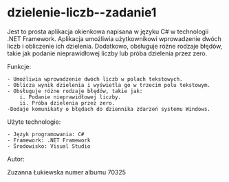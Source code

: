 ﻿# dzielenie-liczb--zadanie1

Jest to prosta aplikacja okienkowa napisana w języku C# w technologii .NET Framework. Aplikacja umożliwia użytkownikowi wprowadzenie dwóch liczb i obliczenie ich dzielenia. Dodatkowo, obsługuje różne rodzaje błędów, takie jak podanie nieprawidłowej liczby lub próba dzielenia przez zero.

Funkcje:

    - Umożliwia wprowadzenie dwóch liczb w polach tekstowych.
    - Oblicza wynik dzielenia i wyświetla go w trzecim polu tekstowym.
    - Obsługuje różne rodzaje błędów, takie jak:
        i. Podanie nieprawidłowej liczby.
        ii. Próba dzielenia przez zero.
    -Dodaje komunikaty o błędach do dziennika zdarzeń systemu Windows.

Użyte technologie:

    - Język programowania: C#
    - Framework: .NET Framework
    - Środowisko: Visual Studio

Autor:

Zuzanna Łukiewska numer albumu 70325
